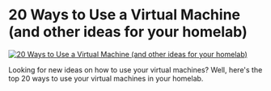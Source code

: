 # 20 Ways to Use a Virtual Machine (and other ideas for your homelab)


[![20 Ways to Use a Virtual Machine (and other ideas for your homelab)](https://img.youtube.com/vi/SVQmzaSabEQ/0.jpg)](https://www.youtube.com/watch?v=SVQmzaSabEQ "20 Ways to Use a Virtual Machine (and other ideas for your homelab)")


Looking for new ideas on how to use your virtual machines?  Well, here's the top 20 ways to use your virtual machines in your homelab.

